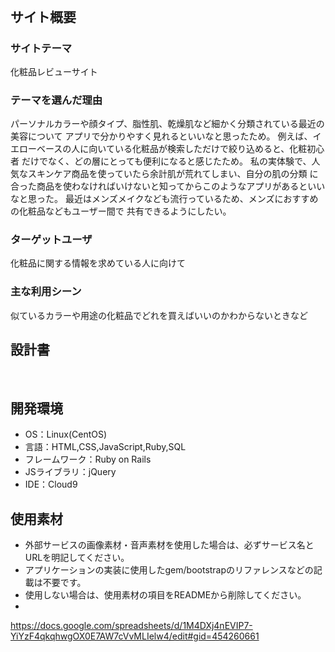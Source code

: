 # <!--Cosmetic-->
​
## サイト概要
### サイトテーマ
化粧品レビューサイト
​
### テーマを選んだ理由
パーソナルカラーや顔タイプ、脂性肌、乾燥肌など細かく分類されている最近の美容について
アプリで分かりやすく見れるといいなと思ったため。
例えば、イエローベースの人に向いている化粧品が検索しただけで絞り込めると、化粧初心者
だけでなく、どの層にとっても便利になると感じたため。
私の実体験で、人気なスキンケア商品を使っていたら余計肌が荒れてしまい、自分の肌の分類
に合った商品を使わなければいけないと知ってからこのようなアプリがあるといいなと思った。
最近はメンズメイクなども流行っているため、メンズにおすすめの化粧品などもユーザー間で
共有できるようにしたい。
​
### ターゲットユーザ
化粧品に関する情報を求めている人に向けて
​
### 主な利用シーン
似ているカラーや用途の化粧品でどれを買えばいいのかわからないときなど
​
## 設計書
<!--テーマを設定・提出する時点では不要です-->
​
## 開発環境
- OS：Linux(CentOS)
- 言語：HTML,CSS,JavaScript,Ruby,SQL
- フレームワーク：Ruby on Rails
- JSライブラリ：jQuery
- IDE：Cloud9
​
## 使用素材
- 外部サービスの画像素材・音声素材を使用した場合は、必ずサービス名とURLを明記してください。
- アプリケーションの実装に使用したgem/bootstrapのリファレンスなどの記載は不要です。
- 使用しない場合は、使用素材の項目をREADMEから削除してください。
- 
https://docs.google.com/spreadsheets/d/1M4DXj4nEVIP7-YiYzF4qkqhwgOX0E7AW7cVvMLIelw4/edit#gid=454260661